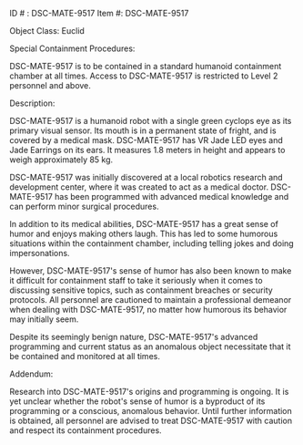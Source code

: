 ID # : DSC-MATE-9517
Item #: DSC-MATE-9517

Object Class: Euclid

Special Containment Procedures:

DSC-MATE-9517 is to be contained in a standard humanoid containment chamber at all times. Access to DSC-MATE-9517 is restricted to Level 2 personnel and above.

Description:

DSC-MATE-9517 is a humanoid robot with a single green cyclops eye as its primary visual sensor. Its mouth is in a permanent state of fright, and is covered by a medical mask. DSC-MATE-9517 has VR Jade LED eyes and Jade Earrings on its ears. It measures 1.8 meters in height and appears to weigh approximately 85 kg.

DSC-MATE-9517 was initially discovered at a local robotics research and development center, where it was created to act as a medical doctor. DSC-MATE-9517 has been programmed with advanced medical knowledge and can perform minor surgical procedures.

In addition to its medical abilities, DSC-MATE-9517 has a great sense of humor and enjoys making others laugh. This has led to some humorous situations within the containment chamber, including telling jokes and doing impersonations.

However, DSC-MATE-9517's sense of humor has also been known to make it difficult for containment staff to take it seriously when it comes to discussing sensitive topics, such as containment breaches or security protocols. All personnel are cautioned to maintain a professional demeanor when dealing with DSC-MATE-9517, no matter how humorous its behavior may initially seem.

Despite its seemingly benign nature, DSC-MATE-9517's advanced programming and current status as an anomalous object necessitate that it be contained and monitored at all times.

Addendum:

Research into DSC-MATE-9517's origins and programming is ongoing. It is yet unclear whether the robot's sense of humor is a byproduct of its programming or a conscious, anomalous behavior. Until further information is obtained, all personnel are advised to treat DSC-MATE-9517 with caution and respect its containment procedures.